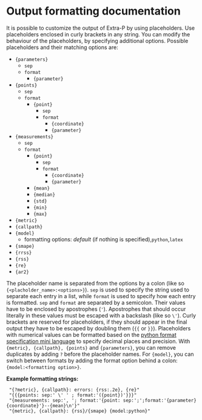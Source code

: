 Output formatting documentation
===============================

It is possible to customize the output of Extra-P by using placeholders. Use placeholders enclosed in curly brackets in
any string. You can modify the behaviour of the placeholders, by specifying additional options. Possible placeholders
and their matching options are:

- `{parameters}`
    - `sep`
    - `format`
        - `{parameter}`
- `{points}`
    - `sep`
    - `format`
        - `{point}`
            - `sep`
            - `format`
                - `{coordinate}`
                - `{parameter}`
- `{measurements}`
    - `sep`
    - `format`
        - `{point}`
            - `sep`
            - `format`
                - `{coordinate}`
                - `{parameter}`
        - `{mean}`
        - `{median}`
        - `{std}`
        - `{min}`
        - `{max}`
- `{metric}`
- `{callpath}`
- `{model}`
    - formatting options: _default_ (if nothing is specified),`python`,`latex`
- `{smape}`
- `{rrss}`
- `{rss}`
- `{re}`
- `{ar2}`

The placeholder name is separated from the options by a colon (like so `{<placholder_name>:<options>}`).
`sep` is used to specify the string used to separate each entry in a list, while `format`
is used to specify how each entry is formatted. `sep` and `format` are separated by a semicolon. Their values have to be
enclosed by apostrophes (`'`). Apostrophes that should occur literally in these values must be escaped with a
backslash (like so `\'`). Curly brackets are reserved for placeholders, if they should appear in the final output they
have to be escaped by doubling them (`{{` or `}}`). Placeholders with numerical values can be formatted based on the
[python format specification mini language](https://docs.python.org/3/library/string.html#format-specification-mini-language)
to specify decimal places and precision. With `{metric}, {callpath}, {points}`
and `{parameters}`, you can remove duplicates by adding `?` before the placeholder names.
For `{model}`, you can switch between formats by adding the format option behind a colon: `{model:<formatting option>}`.

**Example formatting strings:**

```
 "{?metric}, {callpath}: errors: {rss:.2e}, {re}"
 "{{{points: sep:' \' ' ; format:'({point})'}}}"
 "{measurements: sep:', '; format:'{point: sep:';';format:'{parameter}{coordinate}'}--{mean}\n'}"
 "{metric}, {callpath}: {rss}/{smape} {model:python}"
```